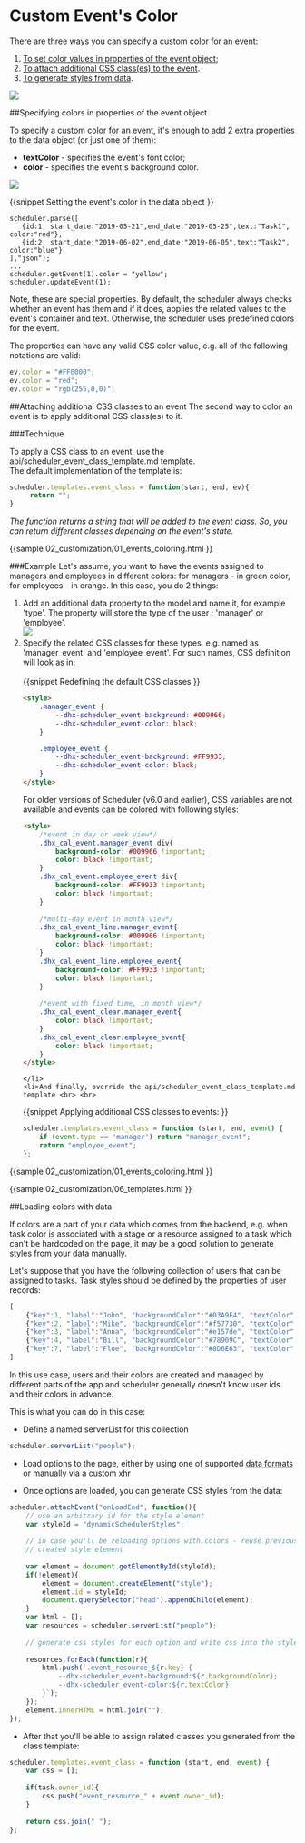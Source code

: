 Custom Event's Color
============================

There are three ways you can specify a custom color for an event:

1. [To set color values in properties of the event object](custom_events_color.md#specifyingcolorsinpropertiesoftheeventobject);
2. [To attach additional CSS class(es) to the event](custom_events_color.md#attachingadditionalcssclassestoanevent).
2. [To generate styles from data](custom_events_color.md#loadingcolorswithdata).

<img src="custom_event_color.png"/>

##Specifying colors in properties of the event object

To specify a custom color for an event, it's enough to add 2 extra properties to the data object (or just one of them):

- **textColor** - specifies the event's font color;
- **color** - specifies the event's background color.

<img src="custom_color_model.png"/>

{{snippet
Setting the event's color in the data object
}}
~~~
scheduler.parse([
   {id:1, start_date:"2019-05-21",end_date:"2019-05-25",text:"Task1", color:"red"},
   {id:2, start_date:"2019-06-02",end_date:"2019-06-05",text:"Task2", color:"blue"}
],"json");
...
scheduler.getEvent(1).color = "yellow";
scheduler.updateEvent(1);
~~~

Note, these are special properties. By default, the scheduler always checks whether an event has them and if it does, applies the related values to the event's container and text. 
Otherwise, the scheduler uses predefined colors for the event.


The properties can have any valid CSS color value, e.g. all of the following notations are valid:

~~~js
ev.color = "#FF0000";
ev.color = "red";
ev.color = "rgb(255,0,0)";
~~~


##Attaching additional CSS classes to an event
The second way to color an event is to apply additional CSS class(es) to it. 

###Technique

To apply a CSS class to an event, use the api/scheduler_event_class_template.md template.<br>
The default implementation of the template is:

~~~js
scheduler.templates.event_class = function(start, end, ev){
     return "";
}
~~~
*The function returns a string that will be added to the event class. So, you can return different classes depending on the event's state.*

{{sample
	02_customization/01_events_coloring.html
}}

###Example
Let's assume, you want to have the events assigned to managers and employees in different colors: for managers - in green color, for employees - in orange. In this case, you do 2 things:

<ol>
	<li>Add an additional data property to the model and name it, for example 'type'. The property will store the type of the user : 'manager' or 'employee'. <br> <img src="extended_data_model.png"/></li>
	<li>Specify the related CSS classes for these types, e.g. named as 'manager_event' and 'employee_event'. For such names, CSS definition will look as in:<br> <br>
{{snippet
Redefining the default CSS classes
}}

~~~html
<style>
    .manager_event {
        --dhx-scheduler_event-background: #009966;
        --dhx-scheduler_event-color: black;
    }

    .employee_event {
        --dhx-scheduler_event-background: #FF9933;
        --dhx-scheduler_event-color: black;
    }
</style>
~~~

For older versions of Scheduler (v6.0 and earlier), CSS variables are not available and events can be colored with following styles:

~~~html
<style>
	/*event in day or week view*/
    .dhx_cal_event.manager_event div{
    	background-color: #009966 !important;
        color: black !important;
    }
	.dhx_cal_event.employee_event div{
		background-color: #FF9933 !important;
		color: black !important;
	}
 
    /*multi-day event in month view*/
    .dhx_cal_event_line.manager_event{
    	background-color: #009966 !important;
		color: black !important;
	}
	.dhx_cal_event_line.employee_event{
    	background-color: #FF9933 !important;
		color: black !important;
	}
 
	/*event with fixed time, in month view*/
	.dhx_cal_event_clear.manager_event{
    	color: black !important;
	}
	.dhx_cal_event_clear.employee_event{
    	color: black !important;
	}
</style>
~~~
    </li>
    <li>And finally, override the api/scheduler_event_class_template.md template <br> <br>
{{snippet
Applying additional CSS classes to events:
}}
~~~js
scheduler.templates.event_class = function (start, end, event) {
	if (event.type == 'manager') return "manager_event";
    return "employee_event"; 
};
~~~
</li>
</ol>

{{sample
	02_customization/01_events_coloring.html
}}

{{sample
	02_customization/06_templates.html
}}

##Loading colors with data

If colors are a part of your data which comes from the backend, e.g. when task color is associated with a stage or a resource assigned to a task which can't be hardcoded on the page, it may be a good solution to generate styles from your data manually.

Let's suppose that you have the following collection of users that can be assigned to tasks. Task styles should be defined by the properties of user records:

~~~js
[
    {"key":1, "label":"John", "backgroundColor":"#03A9F4", "textColor":"#FFF"},
    {"key":2, "label":"Mike", "backgroundColor":"#f57730", "textColor":"#FFF"},
    {"key":3, "label":"Anna", "backgroundColor":"#e157de", "textColor":"#FFF"},
    {"key":4, "label":"Bill", "backgroundColor":"#78909C", "textColor":"#FFF"},
    {"key":7, "label":"Floe", "backgroundColor":"#8D6E63", "textColor":"#FFF"}
]
~~~

In this use case, users and their colors are created and managed by different parts of the app and scheduler generally doesn't know user ids and their colors in advance.

This is what you can do in this case:

- Define a named serverList for this collection

~~~js
scheduler.serverList("people");
~~~

- Load options to the page, either by using one of supported [data formats](data_formats.md#jsonwithcollections) or manually via a custom xhr

- Once options are loaded, you can generate CSS styles from the data:

~~~js
scheduler.attachEvent("onLoadEnd", function(){
    // use an arbitrary id for the style element
    var styleId = "dynamicSchedulerStyles";
 
    // in case you'll be reloading options with colors - reuse previously
    // created style element
 
    var element = document.getElementById(styleId);
    if(!element){
        element = document.createElement("style");
        element.id = styleId;
        document.querySelector("head").appendChild(element);
    }
    var html = [];
    var resources = scheduler.serverList("people");
 
    // generate css styles for each option and write css into the style element,
 
    resources.forEach(function(r){
        html.push(`.event_resource_${r.key} {
            --dhx-scheduler_event-background:${r.backgroundColor};
            --dhx-scheduler_event-color:${r.textColor};
        }`);
    });
    element.innerHTML = html.join("");
});
~~~

- After that you'll be able to assign related classes you generated from the class template:

~~~js
scheduler.templates.event_class = function (start, end, event) {
    var css = [];
 
    if(task.owner_id){
        css.push("event_resource_" + event.owner_id);
    }
 
    return css.join(" ");
};
~~~
